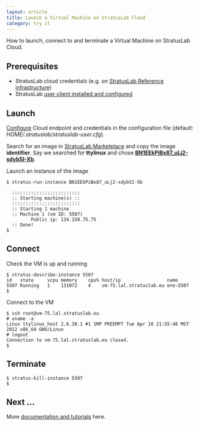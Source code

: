 ```yaml
---
layout: article
title: Launch a Virtual Machine on StratusLab Cloud
category: try it
---
```


How to launch, connect to and terminate a Virtual Machine on StratusLab Cloud.

Prerequisites
-------------

+ StratusLab cloud credentials (e.g. on [StratusLab Reference infrastructure][ref-infra])
+ StratusLab [user client installed and configured][user-client-install]

Launch
------

[Configure][user-client-config] Cloud endpoint and credentials in the 
configuration file (default: *HOME/.stratuslab/stratuslab-user.cfg*). 

Search for an image in [StratusLab Marketplace][marketplace] and copy 
the image **identifier**. Say we searched for **ttylinux** and chose 
**[BN1EEkPiBx87_uLj2-sdybSI-Xb][ttylinux-img]**.

Launch an instance of the image

    $ stratus-run-instance BN1EEkPiBx87_uLj2-sdybSI-Xb
    
      :::::::::::::::::::::::::
      :: Starting machine(s) ::
      :::::::::::::::::::::::::
      :: Starting 1 machine
      :: Machine 1 (vm ID: 5507)
             Public ip: 134.158.75.75
      :: Done!
    $

Connect
-------

Check the VM is up and running

    $ stratus-describe-instance 5507
    id   state     vcpu memory    cpu% host/ip                 name
    5507 Running   1    131072    4    vm-75.lal.stratuslab.eu one-5507
    $ 

Connect to the VM

    $ ssh root@vm-75.lal.stratuslab.eu
    # uname -a                                                                                                                                                 
    Linux ttylinux_host 2.6.38.1 #1 SMP PREEMPT Tue Apr 10 21:55:48 MST 2012 x86_64 GNU/Linux
    # logout                                                                                                                                                   
    Connection to vm-75.lal.stratuslab.eu closed.
    $ 

Terminate
---------

    $ stratus-kill-instance 5507
    $

Next ...
--------

More [documentation and tutorials][doku] here.

[ref-infra]: /try%20it/2012/02/10/try-reference-cloud-infrastructures.html
[user-client-install]: /install/2012/01/19/install-user-cli-installation.html
[user-client-config]: /install/2012/01/19/install-user-cli-installation.html#config
[marketplace]: https://marketplace.stratuslab.eu
[doku]: /documentation
[ttylinux-img]: https://marketplace.stratuslab.eu/metadata/BN1EEkPiBx87_uLj2-sdybSI-Xb